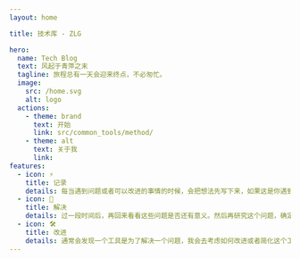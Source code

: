 ```yaml
---
layout: home

title: 技术库 - ZLG

hero:
  name: Tech Blog
  text: 风起于青萍之末
  tagline: 旅程总有一天会迎来终点，不必匆忙。
  image:
    src: /home.svg
    alt: logo
  actions:
    - theme: brand
      text: 开始
      link: src/common_tools/method/
    - theme: alt
      text: 关于我
      link:
features:
  - icon: ⚡️
    title: 记录
    details: 每当遇到问题或者可以改进的事情的时候，会把想法先写下来，如果这是你遇到的问题，那么很可能有一群人也遇到同样的困难。
  - icon: 🖖
    title: 解决
    details: 过一段时间后，再回来看看这些问题是否还有意义。然后再研究这个问题，确定是否存在解决方案。
  - icon: 🛠️
    title: 改进
    details: 通常会发现一个工具是为了解决一个问题，我会去考虑如何改进或者简化这个工具。创造一个更好的轮子。
---
```

